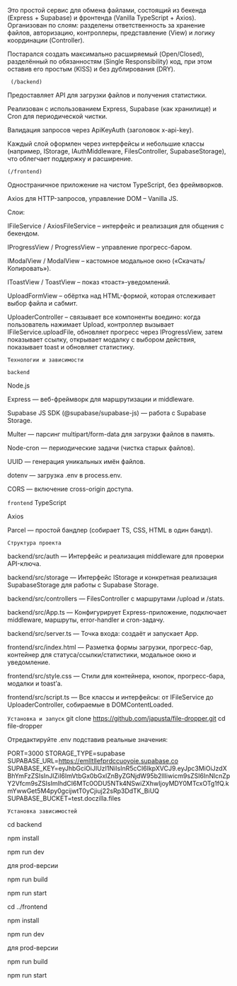 Это простой сервис для обмена файлами, состоящий из бекенда (Express + Supabase) и фронтенда (Vanilla TypeScript + Axios). Организован по слоям: разделены ответственность за хранение файлов, авторизацию, контроллеры, представление (View) и логику координации (Controller).

Постарался создать максимально расширяемый (Open/Closed), разделённый по обязанностям (Single Responsibility) код, при этом оставив его простым (KISS) и без дублирования (DRY).

``` (/backend)```

Предоставляет API для загрузки файлов и получения статистики.

Реализован с использованием Express, Supabase (как хранилище) и Cron для периодической чистки.

Валидация запросов через ApiKeyAuth (заголовок x-api-key).

Каждый слой оформлен через интерфейсы и небольшие классы (например, IStorage, IAuthMiddleware, FilesController, SupabaseStorage), что облегчает поддержку и расширение.

```(/frontend)```

Одностраничное приложение на чистом TypeScript, без фреймворков.

Axios для HTTP-запросов, управление DOM – Vanilla JS.

Слои:

IFileService / AxiosFileService – интерфейс и реализация для общения с бекендом.

IProgressView / ProgressView – управление прогресс-баром.

IModalView / ModalView – кастомное модальное окно («Скачать/Копировать»).

IToastView / ToastView – показ «тоаст»-уведомлений.

UploadFormView – обёртка над HTML-формой, которая отслеживает выбор файла и сабмит.

UploaderController – связывает все компоненты воедино: когда пользователь нажимает Upload, контроллер вызывает IFileService.uploadFile, обновляет прогресс через IProgressView, затем показывает ссылку, открывает модалку с выбором действия, показывает toast и обновляет статистику.

```Технологии и зависимости```

```backend```

Node.js 

Express — веб-фреймворк для маршрутизации и middleware.

Supabase JS SDK (@supabase/supabase-js) — работа с Supabase Storage.

Multer — парсинг multipart/form-data для загрузки файлов в память.

Node-cron — периодические задачи (чистка старых файлов).

UUID — генерация уникальных имён файлов.

dotenv — загрузка .env в process.env.

CORS — включение cross-origin доступа.

```frontend```
TypeScript

Axios 

Parcel — простой бандлер (собирает TS, CSS, HTML в один бандл).

```Структура проекта```

backend/src/auth
— Интерфейс и реализация middleware для проверки API-ключа.

backend/src/storage
— Интерфейс IStorage и конкретная реализация SupabaseStorage для работы с Supabase Storage.

backend/src/controllers
— FilesController с маршрутами /upload и /stats.

backend/src/App.ts
— Конфигурирует Express-приложение, подключает middleware, маршруты, error-handler и cron-задачу.

backend/src/server.ts
— Точка входа: создаёт и запускает App.

frontend/src/index.html
— Разметка формы загрузки, прогресс-бар, контейнер для статуса/ссылки/статистики, модальное окно и уведомление.

frontend/src/style.css
— Стили для контейнера, кнопок, прогресс-бара, модалки и toast’а.

frontend/src/script.ts
— Все классы и интерфейсы: от IFileService до UploaderController, собираемые в DOMContentLoaded.


```Установка и запуск```
git clone https://github.com/japusta/file-dropper.git
cd file-dropper

Отредактируйте .env подставив реальные значения:

PORT=3000
STORAGE_TYPE=supabase
SUPABASE_URL=https://emlltllefprdccuoyoie.supabase.co
SUPABASE_KEY=eyJhbGciOiJIUzI1NiIsInR5cCI6IkpXVCJ9.eyJpc3MiOiJzdXBhYmFzZSIsInJlZiI6ImVtbGx0bGxlZnByZGNjdW95b2llIiwicm9sZSI6InNlcnZpY2Vfcm9sZSIsImlhdCI6MTc0ODU5NTk4NSwiZXhwIjoyMDY0MTcxOTg1fQ.kmYwwGet5M4py0gcijwtT0yCjiuj22sRp3DdTK_BiUQ
SUPABASE_BUCKET=test.doczilla.files

```Установка зависимостей```

cd backend

npm install

npm run dev

для prod-версии

npm run build

npm run start

cd ../frontend

npm install

npm run dev

для prod-версии

npm run build

npm run start
